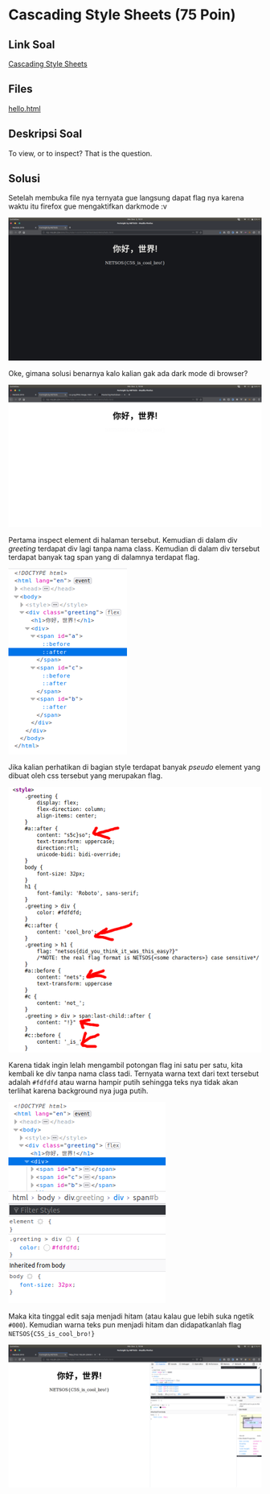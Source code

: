 # Cascading Style Sheets (75 Poin)

## Link Soal

[Cascading Style Sheets](http://152.118.201.254:8000/challenges#Cascading%20Style%20Sheets)

## Files

[hello.html](https://github.com/gagahpangeran/Netsos-Fortnight-2018/tree/master/misc/cascading-style-sheets/files/hello.html)

## Deskripsi Soal

To view, or to inspect? That is the question.

## Solusi

Setelah membuka file nya ternyata gue langsung dapat flag nya karena waktu itu firefox gue mengaktifkan darkmode :v

![Dark Mode](https://raw.githubusercontent.com/gagahpangeran/Netsos-Fortnight-2018/master/misc/cascading-style-sheets/img/css.png?token=AEvCeWZMdYqhC7cpmax1G-6Ww2bNhyUIks5cDIwDwA%3D%3D)

Oke, gimana solusi benarnya kalo kalian gak ada dark mode di browser?

![Tanpa Dark Mode](https://raw.githubusercontent.com/gagahpangeran/Netsos-Fortnight-2018/master/misc/cascading-style-sheets/img/css2.png?token=AEvCeXe4R-ZgQoZ3WoXVVfBLD0vIHt1Tks5cDJBQwA%3D%3D)

Pertama inspect element di halaman tersebut. Kemudian di dalam div _greeting_ terdapat div lagi tanpa nama class. Kemudian di dalam div tersebut terdapat banyak tag span yang di dalamnya terdapat flag.

![Greeting div](https://raw.githubusercontent.com/gagahpangeran/Netsos-Fortnight-2018/master/misc/cascading-style-sheets/img/css3.png?token=AEvCeRXSGhLHOm0O13qzyCxkqMv9DbKFks5cDJCTwA%3D%3D)

Jika kalian perhatikan di bagian style terdapat banyak _pseudo_ element yang dibuat oleh css tersebut yang merupakan flag.

![Style](https://raw.githubusercontent.com/gagahpangeran/Netsos-Fortnight-2018/master/misc/cascading-style-sheets/img/css4.png?token=AEvCeUYICpjxR0_N6Om1w2AC0kex31tPks5cDJC6wA%3D%3D)

Karena tidak ingin lelah mengambil potongan flag ini satu per satu, kita kembali ke div tanpa nama class tadi. Ternyata warna text dari text tersebut adalah `#fdfdfd` atau warna hampir putih sehingga teks nya tidak akan terlihat karena background nya juga putih.

![Color text](https://raw.githubusercontent.com/gagahpangeran/Netsos-Fortnight-2018/master/misc/cascading-style-sheets/img/css5.png?token=AEvCeewqWkUN-aL3Ng6kUh0SAivLBOOfks5cDJDUwA%3D%3D)

Maka kita tinggal edit saja menjadi hitam (atau kalau gue lebih suka ngetik `#000`). Kemudian warna teks pun menjadi hitam dan didapatkanlah flag `NETSOS{C5S_is_cool_bro!}`

![Get Flag](https://raw.githubusercontent.com/gagahpangeran/Netsos-Fortnight-2018/master/misc/cascading-style-sheets/img/css6.png?token=AEvCee9j17GbVsJx0y3DW8NU0_DbwnNxks5cDJDzwA%3D%3D)
